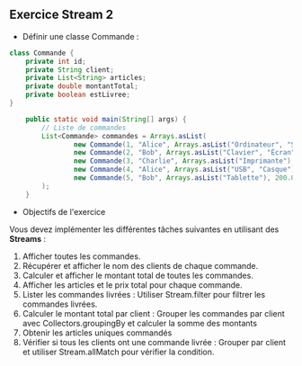 ## Exercice Stream 2

- Définir une classe Commande :

```Java
class Commande {
    private int id;
    private String client;
    private List<String> articles;
    private double montantTotal;
    private boolean estLivree;
}
```

```Java
    public static void main(String[] args) {
        // Liste de commandes
        List<Commande> commandes = Arrays.asList(
                new Commande(1, "Alice", Arrays.asList("Ordinateur", "Souris"), 1200.50, true),
                new Commande(2, "Bob", Arrays.asList("Clavier", "Écran"), 300.75, false),
                new Commande(3, "Charlie", Arrays.asList("Imprimante"), 150.00, true),
                new Commande(4, "Alice", Arrays.asList("USB", "Casque"), 75.50, false),
                new Commande(5, "Bob", Arrays.asList("Tablette"), 200.00, true)
        );
    }
```


-  Objectifs de l'exercice

Vous devez implémenter les différentes tâches suivantes en utilisant des **Streams** :

1. Afficher toutes les commandes.
2. Récupérer et afficher le nom des clients de chaque commande.
3. Calculer et afficher le montant total de toutes les commandes.
4. Afficher les articles et le prix total pour chaque commande.
5. Lister les commandes livrées : Utiliser Stream.filter pour filtrer les commandes livrées.
6. Calculer le montant total par client : Grouper les commandes par client avec Collectors.groupingBy et calculer la somme des montants
7. Obtenir les articles uniques commandés 
8. Vérifier si tous les clients ont une commande livrée : Grouper par client et utiliser Stream.allMatch pour vérifier la condition.